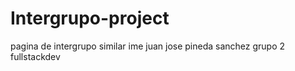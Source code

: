 # Intergrupo-project
pagina de intergrupo similar ime juan jose pineda sanchez grupo 2 fullstackdev
